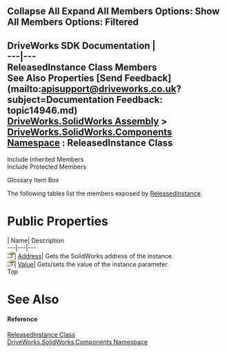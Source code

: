        

 Collapse All Expand All  Members Options: Show All  Members Options: Filtered   
---  
DriveWorks SDK Documentation  |   
---|---  
ReleasedInstance Class Members   
See Also Properties [Send Feedback](mailto:apisupport@driveworks.co.uk?subject=Documentation Feedback: topic14946.md)  
[DriveWorks.SolidWorks Assembly](topic13342.md) > [DriveWorks.SolidWorks.Components Namespace](topic13925.md) : ReleasedInstance Class  
---  
  
Include Inherited Members    
Include Protected Members  


Glossary Item Box

The following tables list the members exposed by [ReleasedInstance](topic14946.md).

# Public Properties

| Name| Description  
---|---|---  
![Public Property](dotnetimages/publicProperty.gif)| [Address](topic14952.md)| Gets the SolidWorks address of the instance.   
![Public Property](dotnetimages/publicProperty.gif)| [Value](topic14953.md)| Gets/sets the value of the instance parameter.   
Top

# See Also

#### Reference

[ReleasedInstance Class](topic14946.md)   
[DriveWorks.SolidWorks.Components Namespace](topic13925.md)



